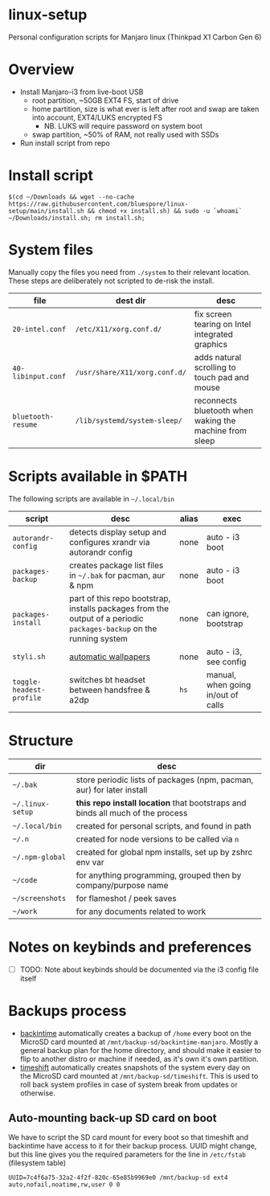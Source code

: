 # linux-setup

Personal configuration scripts for Manjaro linux (Thinkpad X1 Carbon Gen 6)

# Overview 

- Install Manjaro-i3 from live-boot USB
  - root partition, ~50GB EXT4 FS, start of drive
  - home partition, size is what ever is left after root and swap are taken into account, EXT4/LUKS encrypted FS
    - NB. LUKS will require password on system boot
  - swap partition, ~50% of RAM, not really used with SSDs
- Run install script from repo

# Install script

```shell
$(cd ~/Downloads && wget --no-cache https://raw.githubusercontent.com/bluespore/linux-setup/main/install.sh && chmod +x install.sh) && sudo -u `whoami` ~/Downloads/install.sh; rm install.sh;
```

# System files 

Manually copy the files you need from `./system` to their relevant location. These steps are 
deliberately not scripted to de-risk the install.

file | dest dir | desc
--- | --- | ---
`20-intel.conf` | `/etc/X11/xorg.conf.d/` | fix screen tearing on Intel integrated graphics
`40-libinput.conf` | `/usr/share/X11/xorg.conf.d/` | adds natural scrolling to touch pad and mouse
`bluetooth-resume` | `/lib/systemd/system-sleep/` | reconnects bluetooth when waking the machine from sleep


# Scripts available in $PATH 

The following scripts are available in `~/.local/bin`

script | desc | alias | exec
--- | --- | --- | ---
`autorandr-config` | detects display setup and configures xrandr via autorandr config | none | auto - i3 boot
`packages-backup` | creates package list files in `~/.bak` for pacman, aur & npm | none | auto - i3 boot
`packages-install` | part of this repo bootstrap, installs packages from the output of a periodic `packages-backup` on the running system | none | can ignore, bootstrap
`styli.sh` | [automatic wallpapers](https://github.com/thevinter/styli.sh) | none | auto - i3, see config
`toggle-headest-profile` | switches bt headset between handsfree & a2dp | `hs` | manual, when going in/out of calls

# Structure

dir | desc
--- | ---
`~/.bak` | store periodic lists of packages (npm, pacman, aur) for later install
`~/.linux-setup` | **this repo install location** that bootstraps and binds all much of the process
`~/.local/bin` | created for personal scripts, and found in path
`~/.n` | created for node versions to be called via `n`
`~/.npm-global` | created for global npm installs, set up by zshrc env var
`~/code` | for anything programming, grouped then by company/purpose name
`~/screenshots` | for flameshot / peek saves
`~/work` | for any documents related to work 

# Notes on keybinds and preferences  

- [ ] TODO: Note about keybinds should be documented via the i3 config file itself

# Backups process 

- [backintime](https://backintime.readthedocs.io/en/latest/) automatically creates a backup of `/home` every boot on the MicroSD card mounted at `/mnt/backup-sd/backintime-manjaro`. Mostly a general backup plan for the home directory, and should make it easier to flip to another distro or machine if needed, as it's own it's own partition.
- [timeshift](https://github.com/teejee2008/timeshift) automatically creates snapshots of the system every day on the MicroSD card mounted at `/mnt/backup-sd/timeshift`. This is used to roll back system profiles in case of system break from updates or otherwise.

## Auto-mounting back-up SD card on boot

We have to script the SD card mount for every boot so that timeshift and backintime have access 
to it for their backup process. UUID might change, but this line gives you the required parameters 
for the line in `/etc/fstab` (filesystem table)

```
UUID=7c4f6a75-32a2-4f2f-820c-65e85b9969e0 /mnt/backup-sd ext4    auto,nofail,noatime,rw,user 0 0
```
